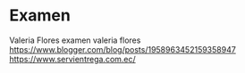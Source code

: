 # Examen
Valeria Flores examen
valeria flores
https://www.blogger.com/blog/posts/1958963452159358947
https://www.servientrega.com.ec/

